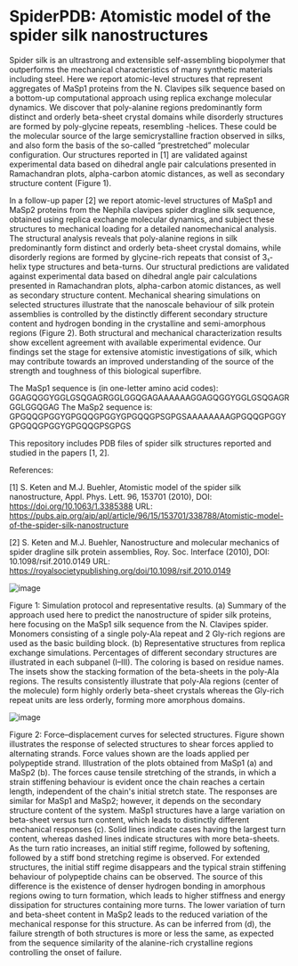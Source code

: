 # SpiderPDB: Atomistic model of the spider silk nanostructures

Spider silk is an ultrastrong and extensible self-assembling biopolymer that outperforms the mechanical characteristics of many synthetic materials including steel. Here we report atomic-level structures that represent aggregates of MaSp1 proteins from the N. Clavipes silk sequence based on a bottom-up computational approach using replica exchange molecular dynamics. We discover that poly-alanine regions predominantly form distinct and orderly beta-sheet crystal domains while disorderly structures are formed by poly-glycine repeats, resembling 
-helices. These could be the molecular source of the large semicrystalline fraction observed in silks, and also form the basis of the so-called “prestretched” molecular configuration. Our structures reported in [1] are validated against experimental data based on dihedral angle pair calculations presented in Ramachandran plots, alpha-carbon atomic distances, as well as secondary structure content (Figure 1).

In a follow-up paper [2] we report atomic-level structures of MaSp1 and MaSp2 proteins from the Nephila clavipes spider dragline silk sequence, obtained using replica exchange molecular dynamics, and subject these structures to mechanical loading for a detailed nanomechanical analysis. The structural analysis reveals that poly-alanine regions in silk predominantly form distinct and orderly beta-sheet crystal domains, while disorderly regions are formed by glycine-rich repeats that consist of 3₁-helix type structures and beta-turns. Our structural predictions are validated against experimental data based on dihedral angle pair calculations presented in Ramachandran plots, alpha-carbon atomic distances, as well as secondary structure content. Mechanical shearing simulations on selected structures illustrate that the nanoscale behaviour of silk protein assemblies is controlled by the distinctly different secondary structure content and hydrogen bonding in the crystalline and semi-amorphous regions (Figure 2). Both structural and mechanical characterization results show excellent agreement with available experimental evidence. Our findings set the stage for extensive atomistic investigations of silk, which may contribute towards an improved understanding of the source of the strength and toughness of this biological superfibre.

The MaSp1 sequence is (in one-letter amino acid codes): GGAGQGGYGGLGSQGAGRGGLGGQGAGAAAAAAGGAGQGGYGGLGSQGAGRGGLGGQGAG
The MaSp2 sequence is: GPGQQGPGGYGPGQQGPGGYGPGQQGPSGPGSAAAAAAAAGPGQQGPGGYGPGQQGPGGYGPGQQGPSGPGS

This repository includes PDB files of spider silk structures reported and studied in the papers [1, 2].

References:

[1] S. Keten and M.J. Buehler, Atomistic model of the spider silk nanostructure, Appl. Phys. Lett. 96, 153701 (2010), DOI: https://doi.org/10.1063/1.3385388
URL: https://pubs.aip.org/aip/apl/article/96/15/153701/338788/Atomistic-model-of-the-spider-silk-nanostructure

[2] S. Keten and M.J. Buehler, Nanostructure and molecular mechanics of spider dragline silk protein assemblies, Roy. Soc. Interface (2010), DOI: 10.1098/rsif.2010.0149
URL: https://royalsocietypublishing.org/doi/10.1098/rsif.2010.0149

![image](https://github.com/lamm-mit/SpiderPDB/assets/101393859/4da0f82d-bb14-4589-b6b6-f6a0452bc025)

Figure 1: Simulation protocol and representative results. (a) Summary of the approach used here to predict the nanostructure of spider silk proteins, here focusing on the MaSp1 silk sequence from the N. Clavipes spider. Monomers consisting of a single poly-Ala repeat and 2 Gly-rich regions are used as the basic building block. (b) Representative structures from replica exchange simulations. Percentages of different secondary structures are illustrated in each subpanel (I–III). The coloring is based on residue names. The insets show the stacking formation of the beta-sheets in the poly-Ala regions. The results consistently illustrate that poly-Ala regions (center of the molecule) form highly orderly beta-sheet crystals whereas the Gly-rich repeat units are less orderly, forming more amorphous domains.

![image](https://github.com/lamm-mit/SpiderPDB/assets/101393859/f054d2e8-a715-4637-90de-d461890452c1)

Figure 2: Force–displacement curves for selected structures. Figure shown illustrates the response of selected structures to shear forces applied to alternating strands. Force values shown are the loads applied per polypeptide strand. Illustration of the plots obtained from MaSp1 (a) and MaSp2 (b). The forces cause tensile stretching of the strands, in which a strain stiffening behaviour is evident once the chain reaches a certain length, independent of the chain's initial stretch state. The responses are similar for MaSp1 and MaSp2; however, it depends on the secondary structure content of the system. MaSp1 structures have a large variation on beta-sheet versus turn content, which leads to distinctly different mechanical responses (c). Solid lines indicate cases having the largest turn content, whereas dashed lines indicate structures with more beta-sheets. As the turn ratio increases, an initial stiff regime, followed by softening, followed by a stiff bond stretching regime is observed. For extended structures, the initial stiff regime disappears and the typical strain stiffening behaviour of polypeptide chains can be observed. The source of this difference is the existence of denser hydrogen bonding in amorphous regions owing to turn formation, which leads to higher stiffness and energy dissipation for structures containing more turns. The lower variation of turn and beta-sheet content in MaSp2 leads to the reduced variation of the mechanical response for this structure. As can be inferred from (d), the failure strength of both structures is more or less the same, as expected from the sequence similarity of the alanine-rich crystalline regions controlling the onset of failure.


